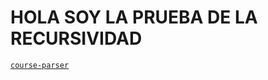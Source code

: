 # HOLA SOY LA PRUEBA DE LA RECURSIVIDAD

[`course-parser`](https://github.com/Laboratoria/course-parser)